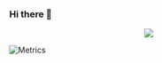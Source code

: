 ### Hi there 👋

<!--
**zhangshier0212/zhangshier0212** is a ✨ _special_ ✨ repository because its `README.md` (this file) appears on your GitHub profile.

Here are some ideas to get you started:

- 🔭 I’m currently working on ...
- 🌱 I’m currently learning ...
- 👯 I’m looking to collaborate on ...
- 🤔 I’m looking for help with ...
- 💬 Ask me about ...
- 📫 How to reach me: ...
- 😄 Pronouns: ...
- ⚡ Fun fact: ...
-->


<div align="center">
    <img src="https://metrics.lecoq.io/sun0225SUN?template=classic&config.timezone=Asia%2FShanghai">
</div>

![Metrics](https://metrics.lecoq.io/sun0225SUN?template=classic&config.timezone=Asia%2FShanghai)
